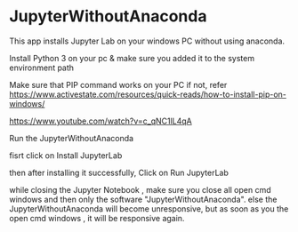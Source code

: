 # JupyterWithoutAnaconda
This app installs Jupyter Lab on your windows PC without using anaconda.


Install Python 3 on your pc & make sure you added it to the system environment path

Make sure that PIP command works on your PC 
if not, refer https://www.activestate.com/resources/quick-reads/how-to-install-pip-on-windows/

https://www.youtube.com/watch?v=c_qNC1lL4qA


Run the JupyterWithoutAnaconda

fisrt click on Install JupyterLab

then after installing it successfully, Click on Run JupyterLab

while closing the Jupyter Notebook , make sure you close all open cmd windows and then only the software "JupyterWithoutAnaconda".
else the JupyterWithoutAnaconda will become unresponsive, but as soon as you the open cmd windows , it will be responsive again.

